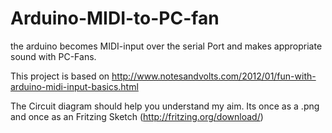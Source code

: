 Arduino-MIDI-to-PC-fan
======================

the arduino becomes MIDI-input over the serial Port and makes appropriate sound with PC-Fans.


This project is based on http://www.notesandvolts.com/2012/01/fun-with-arduino-midi-input-basics.html

The Circuit diagram should help you understand my aim. 
Its once as a .png and once as an Fritzing Sketch (http://fritzing.org/download/)

